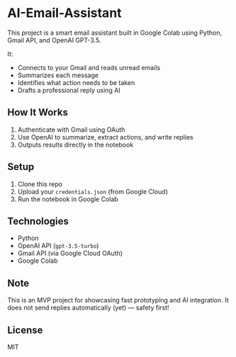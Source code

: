 # AI-Email-Assistant

This project is a smart email assistant built in Google Colab using Python, Gmail API, and OpenAI GPT-3.5.

It:

* Connects to your Gmail and reads unread emails
* Summarizes each message
* Identifies what action needs to be taken
* Drafts a professional reply using AI

## How It Works

1. Authenticate with Gmail using OAuth
2. Use OpenAI to summarize, extract actions, and write replies
3. Outputs results directly in the notebook

## Setup

1. Clone this repo
2. Upload your `credentials.json` (from Google Cloud)
3. Run the notebook in Google Colab

## Technologies

* Python
* OpenAI API (`gpt-3.5-turbo`)
* Gmail API (via Google Cloud OAuth)
* Google Colab

## Note

This is an MVP project for showcasing fast prototyping and AI integration. It does not send replies automatically (yet) — safety first!

## License

MIT
